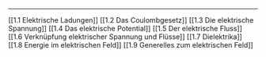 ***
[[1.1 Elektrische Ladungen]]
[[1.2 Das Coulombgesetz]]
[[1.3 Die elektrische Spannung]]
[[1.4 Das elektrische Potential]]
[[1.5 Der elektrische Fluss]]
[[1.6 Verknüpfung elektrischer Spannung und Flüsse]]
[[1.7 Dielektrika]]
[[1.8 Energie im elektrischen Feld]]
[[1.9 Generelles zum elektrischen Feld]]


